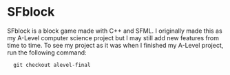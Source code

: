 # SFblock
SFblock is a block game made with C++ and SFML. I originally made this as my A-Level computer science project but I may still add new features from time to time.
To see my project as it was when I finished my A-Level project, run the following command:
```
  git checkout alevel-final
```
